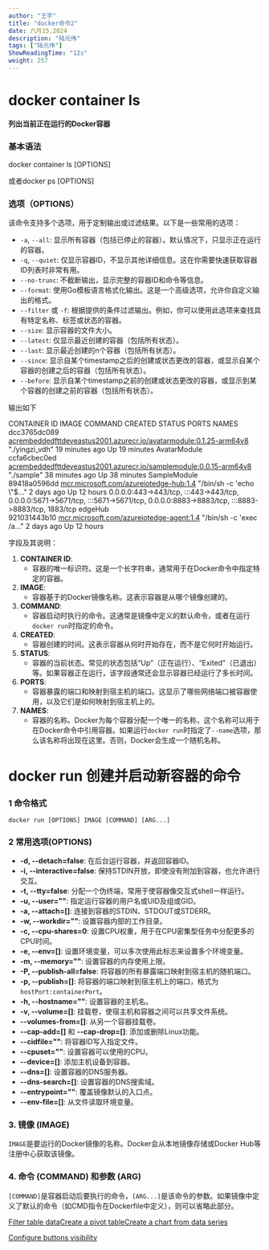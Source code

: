 ```yaml
---
author: "王宇"
title: "docker命令2"
date: 六月15,2024
description: "陆元伟"
tags: ["陆元伟"]
ShowReadingTime: "12s"
weight: 257
---
```

  

docker container ls
===================

**列出当前正在运行的Docker容器**

### 基本语法

docker container ls \[OPTIONS\] 

或者docker ps \[OPTIONS\]

### 选项（OPTIONS）

该命令支持多个选项，用于定制输出或过滤结果。以下是一些常用的选项：

*   `-a`, `--all`: 显示所有容器（包括已停止的容器）。默认情况下，只显示正在运行的容器。
*   `-q`, `--quiet`: 仅显示容器ID，不显示其他详细信息。这在你需要快速获取容器ID列表时非常有用。
*   `--no-trunc`: 不截断输出，显示完整的容器ID和命令等信息。
*   `--format`: 使用Go模板语言格式化输出。这是一个高级选项，允许你自定义输出的格式。
*   `--filter` 或 `-f`: 根据提供的条件过滤输出。例如，你可以使用此选项来查找具有特定名称、标签或状态的容器。
*   `--size`: 显示容器的文件大小。
*   `--latest`: 仅显示最近创建的容器（包括所有状态）。
*   `--last`: 显示最近创建的n个容器（包括所有状态）。
*   `--since`: 显示自某个timestamp之后的创建或状态更改的容器，或显示自某个容器的创建之后的容器（包括所有状态）。
*   `--before`: 显示自某个timestamp之前的创建或状态更改的容器，或显示到某个容器的创建之前的容器（包括所有状态）。

  

输出如下

CONTAINER ID IMAGE COMMAND CREATED STATUS PORTS NAMES  
dcc3765dc089 [acrembeddedfttdeveastus2001.azurecr.io/avatarmodule:0.1.25-arm64v8](http://acrembeddedfttdeveastus2001.azurecr.io/avatarmodule:0.1.25-arm64v8) "./yingzi\_vdh" 19 minutes ago Up 19 minutes AvatarModule  
ccfa6cbec0ed [acrembeddedfttdeveastus2001.azurecr.io/samplemodule:0.0.15-arm64v8](http://acrembeddedfttdeveastus2001.azurecr.io/samplemodule:0.0.15-arm64v8) "./sample" 38 minutes ago Up 38 minutes SampleModule  
89418a0596dd [mcr.microsoft.com/azureiotedge-hub:1.4](http://mcr.microsoft.com/azureiotedge-hub:1.4) "/bin/sh -c 'echo \\"$…" 2 days ago Up 12 hours 0.0.0.0:443->443/tcp, :::443->443/tcp, 0.0.0.0:5671->5671/tcp, :::5671->5671/tcp, 0.0.0.0:8883->8883/tcp, :::8883->8883/tcp, 1883/tcp edgeHub  
921031443b10 [mcr.microsoft.com/azureiotedge-agent:1.4](http://mcr.microsoft.com/azureiotedge-agent:1.4) "/bin/sh -c 'exec /a…" 2 days ago Up 12 hours

  

字段及其说明：

1.  **CONTAINER ID**:
    *   容器的唯一标识符。这是一个长字符串，通常用于在Docker命令中指定特定的容器。
2.  **IMAGE**:
    *   容器基于的Docker镜像名称。这表示容器是从哪个镜像创建的。
3.  **COMMAND**:
    *   容器启动时执行的命令。这通常是镜像中定义的默认命令，或者在运行`docker run`时指定的命令。
4.  **CREATED**:
    *   容器创建的时间。这表示容器从何时开始存在，而不是它何时开始运行。
5.  **STATUS**:
    *   容器的当前状态。常见的状态包括“Up”（正在运行）、“Exited”（已退出）等。如果容器正在运行，该字段通常还会显示容器已经运行了多长时间。
6.  **PORTS**:
    *   容器暴露的端口和映射到宿主机的端口。这显示了哪些网络端口被容器使用，以及它们是如何映射到宿主机上的。
7.  **NAMES**:
    *   容器的名称。Docker为每个容器分配一个唯一的名称，这个名称可以用于在Docker命令中引用容器。如果运行`docker run`时指定了`--name`选项，那么该名称将出现在这里。否则，Docker会生成一个随机名称。

  

docker run 创建并启动新容器的命令
======================

### 1 命令格式

`docker run [OPTIONS] IMAGE [COMMAND] [ARG...]`

  

### 2 常用选项(OPTIONS)

  

*   **\-d, --detach=false**: 在后台运行容器，并返回容器ID。
*   **\-i, --interactive=false**: 保持STDIN开放，即使没有附加到容器，也允许进行交互。
*   **\-t, --tty=false**: 分配一个伪终端，常用于使容器像交互式shell一样运行。
*   **\-u, --user=""**: 指定运行容器的用户名或UID及组或GID。
*   **\-a, --attach=\[\]**: 连接到容器的STDIN、STDOUT或STDERR。
*   **\-w, --workdir=""**: 设置容器内部的工作目录。
*   **\-c, --cpu-shares=0**: 设置CPU权重，用于在CPU密集型任务中分配更多的CPU时间。
*   **\-e, --env=\[\]**: 设置环境变量，可以多次使用此标志来设置多个环境变量。
*   **\-m, --memory=""**: 设置容器的内存使用上限。
*   **\-P, --publish-all=false**: 将容器的所有暴露端口映射到宿主机的随机端口。
*   **\-p, --publish=\[\]**: 将容器的端口映射到宿主机上的端口，格式为`hostPort:containerPort`。
*   **\-h, --hostname=""**: 设置容器的主机名。
*   **\-v, --volume=\[\]**: 挂载卷，使宿主机和容器之间可以共享文件系统。
*   **\--volumes-from=\[\]**: 从另一个容器挂载卷。
*   **\--cap-add=\[\]** 和 **\--cap-drop=\[\]**: 添加或删除Linux功能。
*   **\--cidfile=""**: 将容器ID写入指定文件。
*   **\--cpuset=""**: 设置容器可以使用的CPU。
*   **\--device=\[\]**: 添加主机设备到容器。
*   **\--dns=\[\]**: 设置容器的DNS服务器。
*   **\--dns-search=\[\]**: 设置容器的DNS搜索域。
*   **\--entrypoint=""**: 覆盖镜像默认的入口点。
*   **\--env-file=\[\]**: 从文件读取环境变量。

  

### 3\. 镜像 (IMAGE)

  

`IMAGE`是要运行的Docker镜像的名称。Docker会从本地镜像存储或Docker Hub等注册中心获取该镜像。

  

### 4\. 命令 (COMMAND) 和参数 (ARG)

  

`[COMMAND]`是容器启动后要执行的命令，`[ARG...]`是该命令的参数。如果镜像中定义了默认的命令（如CMD指令在Dockerfile中定义），则可以省略此部分。

  

  

  

  

[Filter table data](#)[Create a pivot table](#)[Create a chart from data series](#)

[Configure buttons visibility](/users/tfac-settings.action)